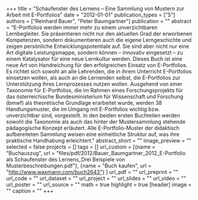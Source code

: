 +++
title = "Schaufenster des Lernens – Eine Sammlung von Mustern zur Arbeit mit E-Portfolios"
date = "2012-01-01"
publication_types = ["5"]
authors = ["Reinhard Bauer", "Peter Baumgartner"]
publication = ""
abstract = "E-Portfolios werden immer mehr zu einem unverzichtbaren Lernbegleiter. Sie präsentieren nicht nur den aktuellen Grad der erworbenen Kompetenzen, sondern dokumentieren auch die eigene Lerngeschichte und zeigen persönliche Entwicklungspotentiale auf. Sie sind aber nicht nur eine Art digitale Leistungsmappe, sondern können – innovativ eingesetzt – zu einem Katalysator für eine neue Lernkultur werden. Dieses Buch ist eine neue Art von Handreichung für den erfolgreichen Einsatz von E-Portfolios. Es richtet sich sowohl an alle Lehrenden, die in ihrem Unterricht E-Portfolios einsetzen wollen, als auch an die Lernenden selbst, die E-Portfolios zur Unterstützung ihres Lernprozesses nutzen wollen. Ausgehend von einer Taxonomie für E-Portfolios, die im Rahmen eines Forschungsprojekts für das österreichische Bundesministerium für Wissenschaft und Forschung (bmwf) als theoretische Grundlage erarbeitet wurde, werden 38 Handlungsmuster, die im Umgang mit E-Portfolios wichtig bzw. unverzichtbar sind, vorgestellt. In den beiden ersten Buchteilen werden sowohl die Taxonomie als auch das hinter der Mustersammlung stehende pädagogische Konzept erläutert. Alle E-Portfolio-Muster der didaktisch aufbereiteten Sammlung weisen eine einheitliche Struktur auf, was ihre praktische Handhabung erleichtert."
abstract_short = ""
image_preview = ""
selected = false
projects = []
tags = []
url_custom = [{name = "Buchauszug", url = "files/pdf/2012/Bauer_Baumgartner_2012_E-Portfolio als Schaufenster des Lernens_Drei Beispiele von Musterbeschreibungen.pdf"}, {name = "Buch kaufen", url = "http://www.waxmann.com/buch2643"} ]
url_pdf = ""
url_preprint = ""
url_code = ""
url_dataset = ""
url_project = ""
url_slides = ""
url_video = ""
url_poster = ""
url_source = ""
math = true
highlight = true
[header]
image = ""
caption = ""
+++
